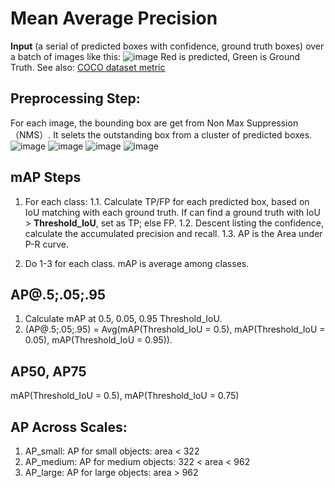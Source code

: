 # Mean Average Precision
**Input** (a serial of predicted boxes with confidence, ground truth boxes) over a batch of images like this:
![image](https://user-images.githubusercontent.com/19631039/118779193-63f0fe80-b8bd-11eb-9d4f-e52890f88912.png)
Red is predicted, Green is Ground Truth.
See also:
[COCO dataset metric](https://cocodataset.org/#detection-eval)

## Preprocessing Step:
For each image, the bounding box are get from Non Max Suppression （NMS）. It selets the outstanding box from a cluster of predicted boxes.
![image](https://user-images.githubusercontent.com/19631039/118779513-b3372f00-b8bd-11eb-937c-e9ea53ed0264.png)
![image](https://user-images.githubusercontent.com/19631039/118779576-c813c280-b8bd-11eb-8ffb-260e0e386de3.png)
![image](https://user-images.githubusercontent.com/19631039/118779642-d4981b00-b8bd-11eb-8b78-28cdae97e9bd.png)
![image](https://user-images.githubusercontent.com/19631039/118779958-2476e200-b8be-11eb-909b-04040853abfc.png)

## mAP Steps
1. For each class:
  1.1. Calculate TP/FP for each predicted box, based on IoU matching with each ground truth. If can find a ground truth with IoU > **Threshold_IoU**, set as TP; else FP.
  1.2. Descent listing the confidence, calculate the accumulated precision and recall.
  1.3. AP is the Area under P-R curve.

2. Do 1-3 for each class. mAP is average among classes.

## AP@.5;.05;.95
1. Calculate mAP at 0.5, 0.05, 0.95 Threshold_IoU.
2. (AP@.5;.05;.95) = Avg(mAP(Threshold_IoU = 0.5), mAP(Threshold_IoU = 0.05), mAP(Threshold_IoU = 0.95)).

## AP50, AP75
mAP(Threshold_IoU = 0.5), mAP(Threshold_IoU = 0.75)

## AP Across Scales:
1. AP_small: AP for small objects: area < 322 
2. AP_medium: AP for medium objects: 322 < area < 962 
3. AP_large: AP for large objects: area > 962

